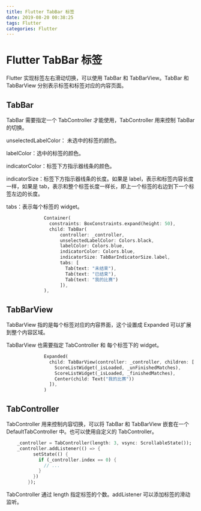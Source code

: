 ```yaml
---
title: Flutter TabBar 标签
date: 2019-08-20 00:38:25
tags: Flutter
categories: Flutter
---
```


# Flutter TabBar 标签

Flutter 实现标签左右滑动切换，可以使用 TabBar 和 TabBarView。TabBar 和 TabBarView 分别表示标签和标签对应的内容页面。

## TabBar

TabBar 需要指定一个 TabController 才能使用，TabController 用来控制 TabBar 的切换。

unselectedLabelColor： 未选中的标签的颜色。

labelColor：选中的标签的颜色。

indicatorColor：标签下方指示器线条的颜色。

indicatorSize：标签下方指示器线条的长度。如果是 label，表示和标签内容长度一样，如果是 tab，表示和整个标签长度一样长，即上一个标签的右边到下一个标签左边的长度。

tabs：表示每个标签的 widget。

```dart
              Container(
                constraints: BoxConstraints.expand(height: 50),
                child: TabBar(
                    controller: _controller,
                    unselectedLabelColor: Colors.black,
                    labelColor: Colors.blue,
                    indicatorColor: Colors.blue,
                    indicatorSize: TabBarIndicatorSize.label,
                    tabs: [
                      Tab(text: "未结束"),
                      Tab(text: "已结束"),
                      Tab(text: "我的比赛")
                    ]),
              ),
```

## TabBarView

TabBarView 指的是每个标签对应的内容界面，这个设置成 Expanded 可以扩展到整个内容区域。

TabBarView 也需要指定 TabController 和 每个标签下的 widget。

```dart
              Expanded(
                child: TabBarView(controller: _controller, children: [
                  ScoreListWidget(_isLoaded, _unFinishedMatches),
                  ScoreListWidget(_isLoaded, _finishedMatches),
                  Center(child: Text("我的比赛"))
                ]),
              )
```

## TabController

TabController 用来控制内容切换，可以将 TabBar 和 TabBarView 嵌套在一个 DefaultTabController 中。也可以使用自定义的 TabController。

```dart
    _controller = TabController(length: 3, vsync: ScrollableState());
    _controller.addListener(() => {
          setState(() {
            if (_controller.index == 0) {
              // ...
            }
          })
        });
```

TabController 通过 length 指定标签的个数。addListener 可以添加标签的滑动监听。
